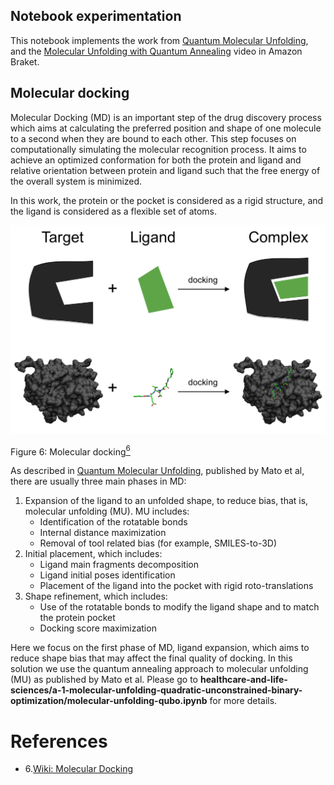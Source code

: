 ## Notebook experimentation

This notebook implements the work from [Quantum Molecular Unfolding](https://arxiv.org/abs/2107.13607), and the [Molecular Unfolding with Quantum Annealing](https://www.youtube.com/watch?v=1NmAXIHAF2Y) video in Amazon Braket.

## Molecular docking 

Molecular Docking (MD) is an important step of the drug discovery process which aims at calculating the preferred position and shape of one molecule to a second when they are bound to each other. This step focuses on computationally simulating the molecular recognition process. It aims to achieve an optimized conformation for both the protein and ligand and relative orientation between protein and ligand such that the free energy of the overall system is minimized. 

In this work, the protein or the pocket is considered as a rigid structure, and the ligand is considered as a 
flexible set of atoms.

![Molecular Docking](../../images/molecule-docking.png)

Figure 6: Molecular docking[<sup>6</sup>](#wiki-docking)

As described in [Quantum Molecular Unfolding](https://arxiv.org/abs/2107.13607), published by Mato et al, there are usually three main phases in MD: 

1. Expansion of the ligand to an unfolded shape, to reduce bias, that is, molecular unfolding (MU). MU includes:
    * Identification of the rotatable bonds
    * Internal distance maximization
    * Removal of tool related bias (for example, SMILES-to-3D)
2. Initial placement, which includes:
    * Ligand main fragments decomposition
    * Ligand initial poses identification
    * Placement of the ligand into the pocket with rigid roto-translations
3. Shape refinement, which includes:
    * Use of the rotatable bonds to modify the ligand shape and to match the protein pocket
    * Docking score maximization

Here we focus on the first phase of MD, ligand expansion, which aims to reduce shape bias that may affect the final quality of docking.  In this solution we use the quantum annealing approach to molecular unfolding (MU) as published by Mato et al. Please go to **healthcare-and-life-sciences/a-1-molecular-unfolding-quadratic-unconstrained-binary-optimization/molecular-unfolding-qubo.ipynb** for more details.



# References
<div id='wiki-docking'></div>

- 6.[Wiki: Molecular Docking](https://en.wikipedia.org/wiki/Docking_(molecular))
